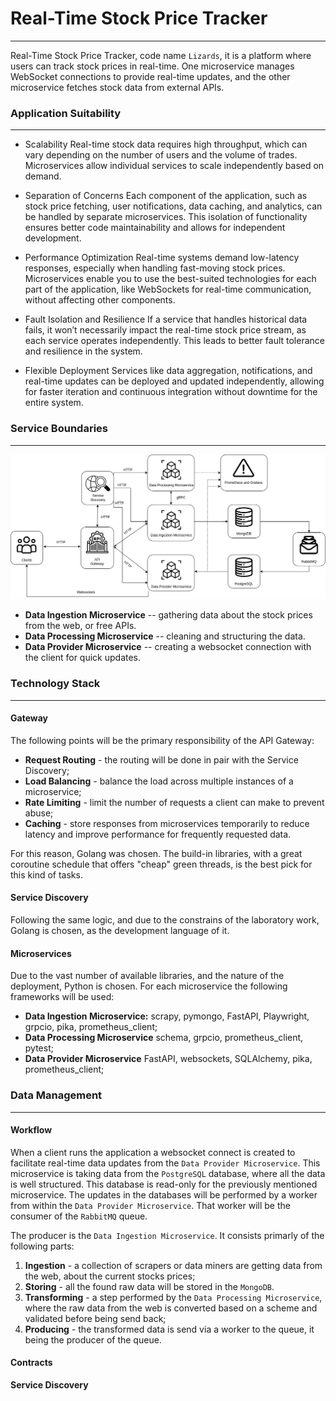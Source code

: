 # Real-Time Stock Price Tracker
---
Real-Time Stock Price Tracker, code name `Lizards`, it is a platform where users can track stock prices in real-time. One microservice manages WebSocket connections to provide real-time updates, and the other microservice fetches stock data from external APIs. 

### Application Suitability
---
* Scalability
Real-time stock data requires high throughput, which can vary depending on the number of users and the volume of trades. 
Microservices allow individual services to scale independently based on demand.

* Separation of Concerns
Each component of the application, such as stock price fetching, user notifications, data caching, and analytics, 
can be handled by separate microservices. This isolation of functionality ensures better code maintainability and 
allows for independent development.

* Performance Optimization
Real-time systems demand low-latency responses, especially when handling fast-moving stock prices. 
Microservices enable you to use the best-suited technologies for each part of the application, like WebSockets for real-time 
communication, without affecting other components.

* Fault Isolation and Resilience
If a service that handles historical data fails, it won’t necessarily impact the real-time stock price stream, 
as each service operates independently. This leads to better fault tolerance and resilience in the system.

* Flexible Deployment
Services like data aggregation, notifications, and real-time updates can be deployed and updated independently, 
allowing for faster iteration and continuous integration without downtime for the entire system.

### Service Boundaries
---
![Architecture Overview](media/lab1-pad.drawio.png)

* **Data Ingestion Microservice** -- gathering data about the stock prices from the web, or free APIs. 
* **Data Processing Microservice** -- cleaning and structuring the data.
* **Data Provider Microservice** -- creating a websocket connection with the client for quick updates.   

### Technology Stack 
---
#### Gateway
The following points will be the primary responsibility of the API Gateway:

* **Request Routing** - the routing will be done in pair with the Service Discovery;
* **Load Balancing** - balance the load across multiple instances of a microservice;
* **Rate Limiting** - limit the number of requests a client can make to prevent abuse; 
* **Caching** - store responses from microservices temporarily to reduce latency and improve performance for frequently requested data.

For this reason, Golang was chosen. The build-in libraries, with a great coroutine schedule that offers "cheap" green threads, is the best pick for this kind of tasks.

#### Service Discovery 
Following the same logic, and due to the constrains of the laboratory work, Golang is chosen, as the development language of it.

#### Microservices
Due to the vast number of available libraries, and the nature of the deployment, Python is chosen. For each microservice the following frameworks will be used:

* **Data Ingestion Microservice:** scrapy, pymongo, FastAPI, Playwright, grpcio, pika, prometheus_client; 
* **Data Processing Microservice** schema, grpcio, prometheus_client, pytest; 
* **Data Provider Microservice** FastAPI, websockets, SQLAlchemy, pika, prometheus_client; 

### Data Management
---
#### Workflow
When a client runs the application a websocket connect is created to facilitate real-time data updates from the `Data Provider Microservice`. This microservice is taking data from the `PostgreSQL` database, where all the data is well structured. This database is read-only for the previously mentioned microservice. The updates in the databases will be performed by a worker from within the `Data Provider Microservice`. That worker will be the consumer of the `RabbitMQ` queue.  

The producer is the `Data Ingestion Microservice`. It consists primarly of the following parts:
1. **Ingestion** - a collection of scrapers or data miners are getting data from the web, about the current stocks prices;
2. **Storing** - all the found raw data will be stored in the `MongoDB`. 
3. **Transforming** - a step performed by the `Data Processing Microservice`, where the raw data from the web is converted based on a scheme and validated before being send back;
4. **Producing** - the transformed data is send via a worker to the queue, it being the producer of the queue. 

#### Contracts

**Service Discovery**




